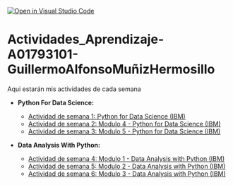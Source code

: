 [![Open in Visual Studio Code](https://classroom.github.com/assets/open-in-vscode-c66648af7eb3fe8bc4f294546bfd86ef473780cde1dea487d3c4ff354943c9ae.svg)](https://classroom.github.com/online_ide?assignment_repo_id=8511020&assignment_repo_type=AssignmentRepo)
# Actividades_Aprendizaje-A01793101-GuillermoAlfonsoMuñizHermosillo 
Aqui estarán mis actividades de cada semana

- **Python For Data Science:**
  * [Actividad de semana 1: Python for Data Science (IBM)](https://github.com/PosgradoMNA/actividades-de-aprendizaje-A01793101-GuillermoMuniz/tree/main/Actividad%20de%20Semana%201:%20Python%20for%20Data%20Science%20(IBM))
  * [Actividad de semana 2: Modulo 4 - Python for Data Science (IBM)](https://github.com/PosgradoMNA/actividades-de-aprendizaje-A01793101-GuillermoMuniz/tree/main/Actividad%20de%20Semana%202:%20Modulo%204%20-%20Python%20for%20Data%20Science%20(IBM)%20)
  * [Actividad de semana 3: Modulo 5 - Python for Data Science (IBM)](https://github.com/PosgradoMNA/actividades-de-aprendizaje-A01793101-GuillermoMuniz/tree/main/Actividad%20de%20Semana%203:%20Modulo%205%20-%20Python%20for%20Data%20Science(IBM))


- **Data Analysis With Python:**
  * [Actividad de semana 4: Modulo 1 - Data Analysis with Python (IBM)](https://github.com/PosgradoMNA/actividades-de-aprendizaje-A01793101-GuillermoMuniz/tree/main/Data%20Analysis%20with%20Python/Actividad%20Semana%204:%20Modulo%201%20-%20Data%20Analysis%20with%20Python(IBM))
  * [Actividad de semana 5: Modulo 2 - Data Analysis with Python (IBM)](https://github.com/PosgradoMNA/actividades-de-aprendizaje-A01793101-GuillermoMuniz/tree/main/Data%20Analysis%20with%20Python/Actividad%20Semana%205:%20Modulo%202%20-%20Data%20Analysis%20with%20Python(IBM))
  * [Actividad de semana 6: Modulo 3 - Data Analysis with Python (IBM)](https://github.com/PosgradoMNA/actividades-de-aprendizaje-A01793101-GuillermoMuniz/tree/main/Data%20Analysis%20with%20Python/Actividad%20Semana%206:%20Modulo%203%20-%20Data%20Analysis%20with%20Python(IBM))
